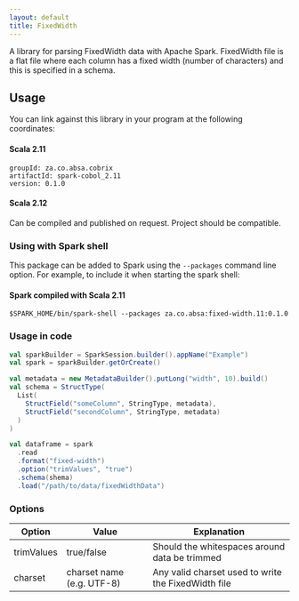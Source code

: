 ```yaml
---
layout: default
title: FixedWidth
---
```


A library for parsing FixedWidth data with Apache Spark. FixedWidth file is a flat file where each column has a fixed width (number of characters) and this is specified in a 
schema.

## Usage

You can link against this library in your program at the following coordinates:

#### Scala 2.11

```shell
groupId: za.co.absa.cobrix
artifactId: spark-cobol_2.11
version: 0.1.0
```

#### Scala 2.12

Can be compiled and published on request. Project should be compatible.
 

### Using with Spark shell
This package can be added to Spark using the `--packages` command line option. For example, to include it when starting the spark shell:


#### Spark compiled with Scala 2.11

```shell
$SPARK_HOME/bin/spark-shell --packages za.co.absa:fixed-width.11:0.1.0
```

### Usage in code

```scala
val sparkBuilder = SparkSession.builder().appName("Example")
val spark = sparkBuilder.getOrCreate()

val metadata = new MetadataBuilder().putLong("width", 10).build()
val schema = StructType(
  List(
    StructField("someColumn", StringType, metadata),
    StructField("secondColumn", StringType, metadata)
  )
)

val dataframe = spark
  .read
  .format("fixed-width")
  .option("trimValues", "true")
  .schema(shema)
  .load("/path/to/data/fixedWidthData")
```

### Options
| Option | Value | Explanation |
|---|---|---|
| trimValues | true/false | Should the whitespaces around data be trimmed |
| charset | charset name (e.g. UTF-8) | Any valid charset used to write the FixedWidth file |
